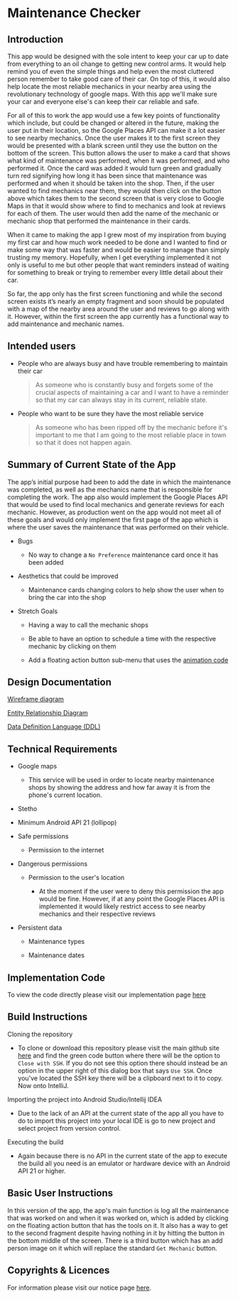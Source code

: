 # Maintenance Checker

## Introduction

This app would be designed with the sole intent to keep your car up to date from everything to an oil change to getting new control arms. It would help remind you of even the simple things and help even the most cluttered person remember to take good care of their car. On top of this, it would also help locate the most reliable mechanics in your nearby area using the revolutionary technology of google maps. With this app we'll make sure your car and everyone else's can keep their car reliable and safe. 

For all of this to work the app would use a few key points of functionality which include, but could be changed or altered in the future,  making the user put in their location, so the Google Places API can make it a lot easier to see nearby mechanics. Once the user makes it to the first screen they would be presented with a blank screen until they use the button on the bottom of the screen. This button allows the user to make a card that shows what kind of maintenance was performed, when it was performed, and who performed it. Once the card was added it would turn green and gradually turn red signifying how long it has been since that maintenance was performed and when it should be taken into the shop. Then, if the user wanted to find mechanics near them, they would then click on the button above which takes them to the second screen that is very close to Google Maps in that it would show where to find to mechanics and look at reviews for each of them. The user would then add the name of the mechanic or mechanic shop that performed the maintenance in their cards.
 
When it came to making the app I grew most of my inspiration from buying my first car and how much work needed to be done and I wanted to find or make some way that was faster and would be easier to manage than simply trusting my memory. Hopefully, when I get everything implemented it not only is useful to me but other people that want reminders instead of waiting for something to break or trying to remember every little detail about their car.
 
So far, the app only has the first screen functioning and while the second screen exists it’s nearly an empty fragment and soon should be populated with a map of the nearby area around the user and reviews to go along with it. However, within the first screen the app currently has a functional way to add maintenance and mechanic names. 
 

## Intended users

* People who are always busy and have trouble remembering to maintain their car

    > As someone who is constantly busy and forgets some of the crucial aspects of maintaining a car and I want to have a reminder so that my car can always stay in its current, reliable state. 

* People who want to be sure they have the most reliable service 

    > As someone who has been ripped off by the mechanic before it's important to me that I am going to the most reliable place in town so that it does not happen again.

## Summary of Current State of the App

The app’s initial purpose had been to add the date in which the maintenance was completed, as well as the mechanics name that is responsible for completing the work. The app also would implement the Google Places API that would be used to find local mechanics and generate reviews for each mechanic. However, as production went on the app would not meet all of these goals and would only implement the first page of the app which is where the user saves the maintenance that was performed on their vehicle.

* Bugs 
   
    * No way to change a `No Preference` maintenance card once it has been added 
    
* Aesthetics that could be improved
   
   * Maintenance cards changing colors to help show the user when to bring the car into the shop
   
* Stretch Goals

   * Having a way to call the mechanic shops
 
   * Be able to have an option to schedule a time with the respective mechanic by clicking on them
   
   * Add a floating action button sub-menu that uses the [animation code](https://github.com/apreston26/maintence-checker/tree/master/app/src/main/res/anim)

## Design Documentation

[Wireframe diagram](wireframe.md)

[Entity Relationship Diagram](ERD.md)

[Data Definition Language (DDL)](sql/ddl.md)
    
## Technical Requirements

* Google maps 

    * This service will be used in order to locate nearby maintenance shops by showing the address and how far away it is from the phone's current location.
    
* Stetho 

* Minimum Android API 21 (lollipop)

    
* Safe permissions

    * Permission to the internet

* Dangerous permissions 
    
    * Permission to the user's location
    
        * At the moment if the user were to deny this permission the app would be fine. However, if at any point the Google Places API is implemented it would likely restrict access to see nearby mechanics and their respective reviews 
    
* Persistent data 

    * Maintenance types
    
    * Maintenance dates

## Implementation Code

To view the code directly please visit our implementation page [here](implementation.md)

## Build Instructions 

Cloning the repository 

* To clone or download this repository please visit the main github site [here](https://github.com/apreston26/maintence-checker) and find the green code button where there will be the option to `Close with SSH`. If you do not see this option there should instead be an option in the upper right of this dialog box that says `Use SSH`. Once you've located the SSH key there will be a clipboard next to it to copy. Now onto IntelliJ. 

Importing the project into Android Studio/Intellij IDEA

* Due to the lack of an API at the current state of the app all you have to do to import this project into your local IDE is go to new project and select project from version control.

Executing the build 

* Again because there is no API in the current state of the app to execute the build all you need is an emulator or hardware device with an Android API 21 or higher. 

## Basic User Instructions 

In this version of the app, the app's main function is log all the maintenance that was worked on and when it was worked on, which is added by clicking on the floating action button that has the tools on it. It also has a way to get to the second fragment despite having nothing in it by hitting the button in the bottom middle of the screen. There is a third button which has an add person image on it which will replace the standard `Get Mechanic` button.

## Copyrights & Licences 

For information please visit our notice page [here](notice.md). 